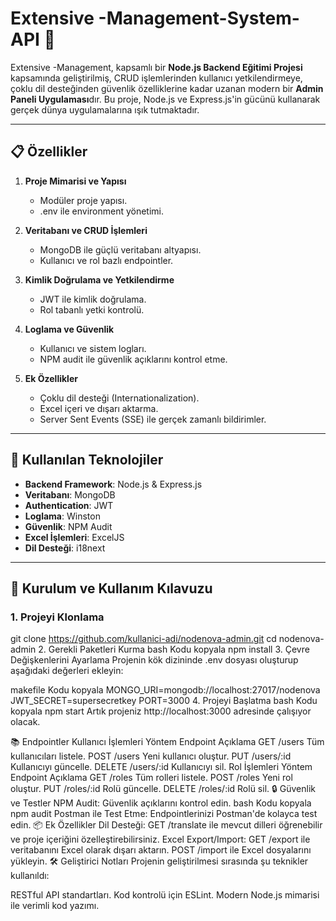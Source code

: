 # Extensive -Management-System-API 🌟 

Extensive -Management, kapsamlı bir **Node.js Backend Eğitimi Projesi** kapsamında geliştirilmiş, CRUD işlemlerinden kullanıcı yetkilendirmeye, çoklu dil desteğinden güvenlik özelliklerine kadar uzanan modern bir **Admin Paneli Uygulaması**dır. Bu proje, Node.js ve Express.js'in gücünü kullanarak gerçek dünya uygulamalarına ışık tutmaktadır.

---

## 📋 Özellikler  
1. **Proje Mimarisi ve Yapısı**  
   - Modüler proje yapısı.  
   - .env ile environment yönetimi.  

2. **Veritabanı ve CRUD İşlemleri**  
   - MongoDB ile güçlü veritabanı altyapısı.  
   - Kullanıcı ve rol bazlı endpointler.  

3. **Kimlik Doğrulama ve Yetkilendirme**  
   - JWT ile kimlik doğrulama.  
   - Rol tabanlı yetki kontrolü.  

4. **Loglama ve Güvenlik**  
   - Kullanıcı ve sistem logları.  
   - NPM audit ile güvenlik açıklarını kontrol etme.  

5. **Ek Özellikler**  
   - Çoklu dil desteği (Internationalization).  
   - Excel içeri ve dışarı aktarma.  
   - Server Sent Events (SSE) ile gerçek zamanlı bildirimler.  

---

## 🚀 Kullanılan Teknolojiler  
- **Backend Framework**: Node.js & Express.js  
- **Veritabanı**: MongoDB  
- **Authentication**: JWT  
- **Loglama**: Winston  
- **Güvenlik**: NPM Audit  
- **Excel İşlemleri**: ExcelJS  
- **Dil Desteği**: i18next  

---

## 📖 Kurulum ve Kullanım Kılavuzu  

### 1. Projeyi Klonlama  

git clone https://github.com/kullanici-adi/nodenova-admin.git
cd nodenova-admin
2. Gerekli Paketleri Kurma
bash
Kodu kopyala
npm install
3. Çevre Değişkenlerini Ayarlama
Projenin kök dizininde .env dosyası oluşturup aşağıdaki değerleri ekleyin:

makefile
Kodu kopyala
MONGO_URI=mongodb://localhost:27017/nodenova
JWT_SECRET=supersecretkey
PORT=3000
4. Projeyi Başlatma
bash
Kodu kopyala
npm start
Artık projeniz http://localhost:3000 adresinde çalışıyor olacak.

📚 Endpointler
Kullanıcı İşlemleri
Yöntem	Endpoint	Açıklama
GET	/users	Tüm kullanıcıları listele.
POST	/users	Yeni kullanıcı oluştur.
PUT	/users/:id	Kullanıcıyı güncelle.
DELETE	/users/:id	Kullanıcıyı sil.
Rol İşlemleri
Yöntem	Endpoint	Açıklama
GET	/roles	Tüm rolleri listele.
POST	/roles	Yeni rol oluştur.
PUT	/roles/:id	Rolü güncelle.
DELETE	/roles/:id	Rolü sil.
🔒 Güvenlik ve Testler
NPM Audit: Güvenlik açıklarını kontrol edin.
bash
Kodu kopyala
npm audit
Postman ile Test Etme: Endpointlerinizi Postman'de kolayca test edin.
📦 Ek Özellikler
Dil Desteği:
GET /translate ile mevcut dilleri öğrenebilir ve proje içeriğini özelleştirebilirsiniz.
Excel Export/Import:
GET /export ile veritabanını Excel olarak dışarı aktarın.
POST /import ile Excel dosyalarını yükleyin.
🛠 Geliştirici Notları
Projenin geliştirilmesi sırasında şu teknikler kullanıldı:

RESTful API standartları.
Kod kontrolü için ESLint.
Modern Node.js mimarisi ile verimli kod yazımı.

